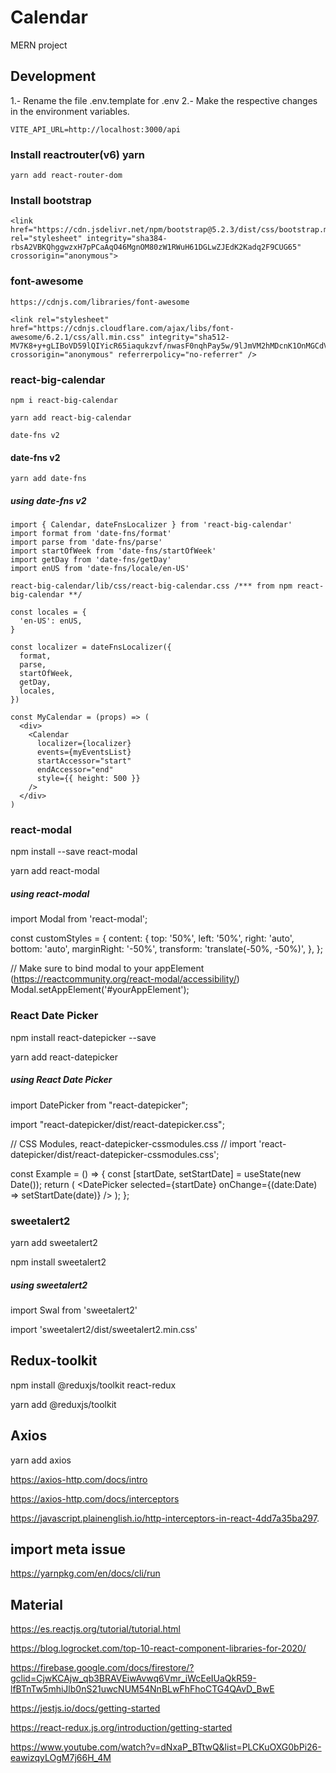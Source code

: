 # Calendar

MERN project

## Development 

1.- Rename the file .env.template for .env
2.- Make the respective changes in the environment variables.

```
VITE_API_URL=http://localhost:3000/api
```

### Install reactrouter(v6) yarn

    yarn add react-router-dom 

### Install bootstrap
    
    <link href="https://cdn.jsdelivr.net/npm/bootstrap@5.2.3/dist/css/bootstrap.min.css" rel="stylesheet" integrity="sha384-rbsA2VBKQhggwzxH7pPCaAqO46MgnOM80zW1RWuH61DGLwZJEdK2Kadq2F9CUG65" crossorigin="anonymous">

### font-awesome

    https://cdnjs.com/libraries/font-awesome

    <link rel="stylesheet" href="https://cdnjs.cloudflare.com/ajax/libs/font-awesome/6.2.1/css/all.min.css" integrity="sha512-MV7K8+y+gLIBoVD59lQIYicR65iaqukzvf/nwasF0nqhPay5w/9lJmVM2hMDcnK1OnMGCdVK+iQrJ7lzPJQd1w==" crossorigin="anonymous" referrerpolicy="no-referrer" />

### react-big-calendar

    npm i react-big-calendar

    yarn add react-big-calendar

    date-fns v2

#### date-fns v2

    yarn add date-fns

##### using date-fns v2

    import { Calendar, dateFnsLocalizer } from 'react-big-calendar'
    import format from 'date-fns/format'
    import parse from 'date-fns/parse'
    import startOfWeek from 'date-fns/startOfWeek'
    import getDay from 'date-fns/getDay'
    import enUS from 'date-fns/locale/en-US'

    react-big-calendar/lib/css/react-big-calendar.css /*** from npm react-big-calendar **/

    const locales = {
      'en-US': enUS,
    }

    const localizer = dateFnsLocalizer({
      format,
      parse,
      startOfWeek,
      getDay,
      locales,
    })

    const MyCalendar = (props) => (
      <div>
        <Calendar
          localizer={localizer}
          events={myEventsList}
          startAccessor="start"
          endAccessor="end"
          style={{ height: 500 }}
        />
      </div>
    )

### react-modal

  npm install --save react-modal
  
  yarn add react-modal

##### using react-modal
  import Modal from 'react-modal';

  const customStyles = {
    content: {
      top: '50%',
      left: '50%',
      right: 'auto',
      bottom: 'auto',
      marginRight: '-50%',
      transform: 'translate(-50%, -50%)',
    },
  };

  // Make sure to bind modal to your appElement (https://reactcommunity.org/react-modal/accessibility/)
  Modal.setAppElement('#yourAppElement');

### React Date Picker

  npm install react-datepicker --save

  yarn add react-datepicker

##### using React Date Picker

  import DatePicker from "react-datepicker";

  import "react-datepicker/dist/react-datepicker.css";

  // CSS Modules, react-datepicker-cssmodules.css
  // import 'react-datepicker/dist/react-datepicker-cssmodules.css';

  const Example = () => {
    const [startDate, setStartDate] = useState(new Date());
    return (
      <DatePicker selected={startDate} onChange={(date:Date) => setStartDate(date)} />
    );
  };

### sweetalert2

  yarn add sweetalert2

  npm install sweetalert2

##### using sweetalert2

  import Swal from 'sweetalert2'

  import 'sweetalert2/dist/sweetalert2.min.css'


## Redux-toolkit
  
  npm install @reduxjs/toolkit react-redux

  yarn add @reduxjs/toolkit

## Axios

  yarn add axios

https://axios-http.com/docs/intro

https://axios-http.com/docs/interceptors

 https://javascript.plainenglish.io/http-interceptors-in-react-4dd7a35ba297.

## import meta issue

  https://yarnpkg.com/en/docs/cli/run 


## Material

https://es.reactjs.org/tutorial/tutorial.html

https://blog.logrocket.com/top-10-react-component-libraries-for-2020/

https://firebase.google.com/docs/firestore/?gclid=CjwKCAjw_qb3BRAVEiwAvwq6Vmr_iWcEeIUaQkR59-lfBTnTw5mhiJlb0nS21uwcNUM54NnBLwFhFhoCTG4QAvD_BwE

https://jestjs.io/docs/getting-started

https://react-redux.js.org/introduction/getting-started

https://www.youtube.com/watch?v=dNxaP_BTtwQ&list=PLCKuOXG0bPi26-eawizqyLOgM7j66H_4M